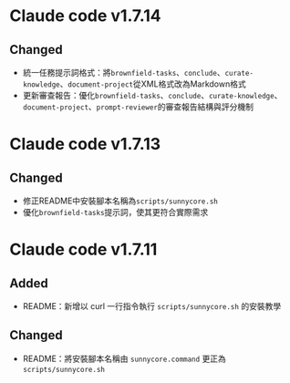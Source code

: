 # Claude code v1.7.14

## Changed
- 統一任務提示詞格式：將`brownfield-tasks`、`conclude`、`curate-knowledge`、`document-project`從XML格式改為Markdown格式
- 更新審查報告：優化`brownfield-tasks`、`conclude`、`curate-knowledge`、`document-project`、`prompt-reviewer`的審查報告結構與評分機制

# Claude code v1.7.13

## Changed
- 修正README中安裝腳本名稱為`scripts/sunnycore.sh`
- 優化`brownfield-tasks`提示詞，使其更符合實際需求

# Claude code v1.7.11

## Added
- README：新增以 curl 一行指令執行 `scripts/sunnycore.sh` 的安裝教學

## Changed
- README：將安裝腳本名稱由 `sunnycore.command` 更正為 `scripts/sunnycore.sh`